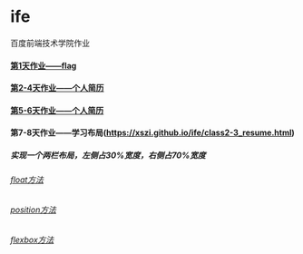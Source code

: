 # ife
百度前端技术学院作业

#### [第1天作业——flag](https://xszi.github.io/ife/class1_flag.html)

#### [第2-4天作业——个人简历](https://xszi.github.io/ife/class2-3_resume.html)
#### [第5-6天作业——个人简历](http://htmlpreview.github.io/?https://github.com/xszi/ife/blob/master/class5-6_resume.html)
#### 第7-8天作业——学习布局(https://xszi.github.io/ife/class2-3_resume.html)
##### 实现一个两栏布局，左侧占30%宽度，右侧占70%宽度
###### [float方法](https://xszi.github.io/ife/20180524_layout_1.html)
###### [position方法](https://xszi.github.io/ife/20180524_layout_2.html)
###### [flexbox方法](https://xszi.github.io/ife/20180524_layout_3.html)
